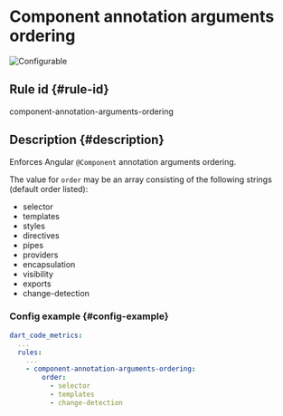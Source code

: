 # Component annotation arguments ordering

![Configurable](https://img.shields.io/badge/-configurable-informational)

## Rule id {#rule-id}

component-annotation-arguments-ordering

## Description {#description}

Enforces Angular `@Component` annotation arguments ordering.

The value for `order` may be an array consisting of the following strings (default order listed):

- selector
- templates
- styles
- directives
- pipes
- providers
- encapsulation
- visibility
- exports
- change-detection

### Config example {#config-example}

```yaml
dart_code_metrics:
  ...
  rules:
    ...
    - component-annotation-arguments-ordering:
        order:
          - selector
          - templates
          - change-detection
```
